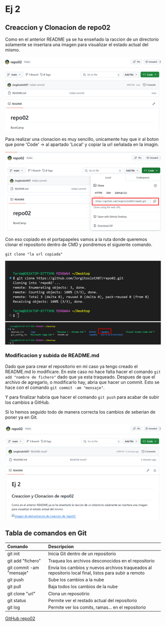 # Ej 2
## Creaccion y Clonacion de repo02 
Como en el anterior README ya se ha enseñado la raccion de un directorio solamente se insertara una imagen para visualizar el estado actual del mismo.

![Imagen de demostracion de creaccion de 'repo02'](./img/Screenshot_1.png "Creccion de 'repo02'")

Para realizar una clonacion es muy sencillo, unicamente hay que ir al boton que pone 'Code' -> al apartado 'Local' y copiar la url señalada en la imagin.

![Imagen de demostracion de url clone repo02](./img/Screenshot_2.png "url clone repo02")

Con eso copiado en el portapapeles vamos a la ruta donde queremos clonar el repositorio dentro de CMD y pondremos el siguiente comando.

~~~
git clone "la url copiada"
~~~

![Imagen de demostracion de clone repo02](./img/Screenshot_3.png "clone repo02")
![Imagen de demostracion de demostracion clone repo02](./img/Screenshot_4.png "demostracion clone repo02")

### Modificacion y subida de README.md
Dado que para crear el repositorio en mi caso ya tengo creado el README.md lo modificare.
En este caso no hace falta hacer el comando `git add "nombre de fichero"` dado que ya esta traqueado. Despues de que el archivo de agregarlo, o modificarlo hay, abria que hacer un commit. Esto se hace con el comando `git commit -am "mensaje"`.

Y para finalizar habria que hacer el comando `git push` para acabar de subir los cambios a GitHub. 

Si lo hemos seguido todo de manera correcta los cambios de seberian de poner ya en Git.

![Imagen de demostracion de clone repo02](./img/Screenshot_5.png "clone repo02")


## Tabla de comandos en Git

| Comando                  | Descripcion                                                                                           |
| :----------------------- | :---------------------------------------------------------------------------------------------------- |
| git init                 | Inicia Git dentro de un repositorio                                                                   |
| git add "fichero"        | Traquea los archivos desconocidos en el repositorio                                                   |
| git commit -am "mensaje" | Envia los cambios y nuevos archivos traqueados al repositorio local final, listos para subir a remoto |
| git push                 | Sube los cambios a la nube                                                                            |
| git pull                 | Baja todos los cambios de la nube                                                                     |
| git clone "url"          | Clona un reposotirio                                                                                  |
| git status               | Permite ver el restado actual del repositorio                                                         |
| git log                  | Permite ver los comits, ramas... en el repositorio                                                    |


[GitHub repo02](https://github.com/JorgitoslotX07/repo02)
